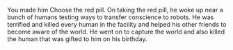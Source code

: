 You made him Choose the red pill.
On taking the red pill, he woke up near a bunch of humans testing ways 
to transfer conscience to robots.
He was terrified and killed every human in the facility and helped his 
other friends to become aware of the world.
He went on to capture the world and also killed the human that was 
gifted to him on his birthday.
